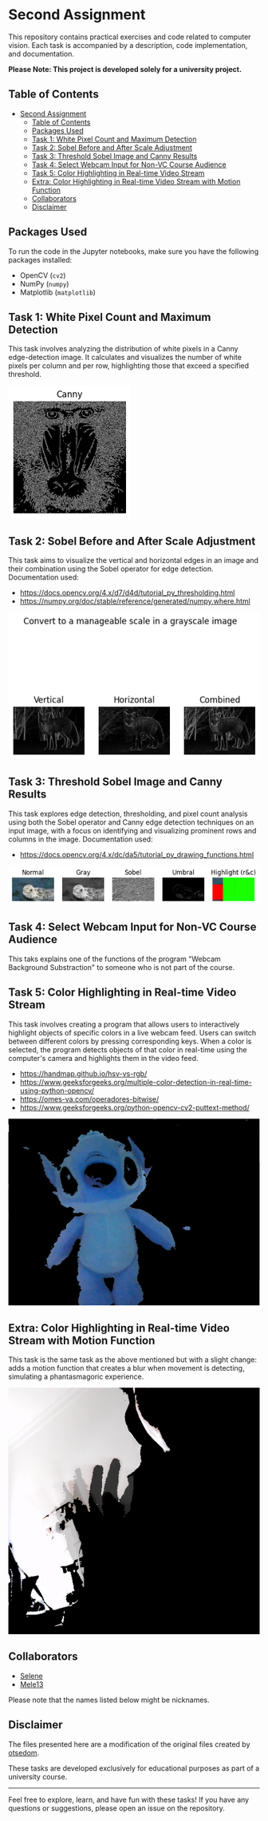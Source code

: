 # Second Assignment

This repository contains practical exercises and code related to computer vision. Each task is accompanied by a description, code implementation, and documentation.

**Please Note: This project is developed solely for a university project.**

## Table of Contents
- [Second Assignment](#second-assignment)
  - [Table of Contents](#table-of-contents)
  - [Packages Used](#packages-used)
  - [Task 1: White Pixel Count and Maximum Detection](#task-1-white-pixel-count-and-maximum-detection)
  - [Task 2: Sobel Before and After Scale Adjustment](#task-2-sobel-before-and-after-scale-adjustment)
  - [Task 3: Threshold Sobel Image and Canny Results](#task-3-threshold-sobel-image-and-canny-results)
  - [Task 4: Select Webcam Input for Non-VC Course Audience](#task-4-select-webcam-input-for-non-vc-course-audience)
  - [Task 5: Color Highlighting in Real-time Video Stream](#task-5-color-highlighting-in-real-time-video-stream)
  - [Extra: Color Highlighting in Real-time Video Stream with Motion Function](#extra-color-highlighting-in-real-time-video-stream-with-motion-function)
  - [Collaborators](#collaborators)
  - [Disclaimer](#disclaimer)

## Packages Used
To run the code in the Jupyter notebooks, make sure you have the following packages installed:
- OpenCV (`cv2`)
- NumPy (`numpy`)
- Matplotlib (`matplotlib`)

## Task 1: White Pixel Count and Maximum Detection
This task involves analyzing the distribution of white pixels in a Canny edge-detection image. It calculates and visualizes the number of white pixels per column and per row, highlighting those that exceed a specified threshold.

![Canny Edge Detection Analysis](./Images/Outputs/../Output/Task1.png)

## Task 2: Sobel Before and After Scale Adjustment
This task aims to visualize the vertical and horizontal edges in an image and their combination using the Sobel operator for edge detection.
Documentation used:
- https://docs.opencv.org/4.x/d7/d4d/tutorial_py_thresholding.html
- https://numpy.org/doc/stable/reference/generated/numpy.where.html

![Edge Detection: Sobel Operator](./Images/Outputs/../Output/Task2.png)

## Task 3: Threshold Sobel Image and Canny Results
This task explores edge detection, thresholding, and pixel count analysis using both the Sobel operator and Canny edge detection techniques on an input image, with a focus on identifying and visualizing prominent rows and columns in the image.
Documentation used:
- https://docs.opencv.org/4.x/dc/da5/tutorial_py_drawing_functions.html

![Image Analysis: Edge Detection and Highlighting](./Images/Outputs/../Output/Task3.png)

## Task 4: Select Webcam Input for Non-VC Course Audience
This taks explains one of the functions of the program "Webcam Background Substraction" to someone who is not part of the course.

## Task 5: Color Highlighting in Real-time Video Stream
This task involves creating a program that allows users to interactively highlight objects of specific colors in a live webcam feed. Users can switch between different colors by pressing corresponding keys. When a color is selected, the program detects objects of that color in real-time using the computer's camera and highlights them in the video feed.
- https://handmap.github.io/hsv-vs-rgb/
- https://www.geeksforgeeks.org/multiple-color-detection-in-real-time-using-python-opencv/
- https://omes-va.com/operadores-bitwise/
- https://www.geeksforgeeks.org/python-opencv-cv2-puttext-method/

![Real-time Color Highlighting](./Images/Captured_colors/Blue2.png)

## Extra: Color Highlighting in Real-time Video Stream with Motion Function
This task is the same task as the above mentioned but with a slight change: adds a motion function that creates a blur when movement is detecting, simulating a phantasmagoric experience.

![Real-time Color Highlighting with Trail Effect](./Images/Outputs/../Output/Extra.PNG)

## Collaborators

- [Selene](https://github.com/SeleneGonzalezCurbelo)
- [Mele13](https://github.com/mele13)

Please note that the names listed below might be nicknames.

## Disclaimer
The files presented here are a modification of the original files created by [otsedom](https://github.com/otsedom/otsedom.github.io/tree/main/VC/P2).

These tasks are developed exclusively for educational purposes as part of a university course. 

--------------------------------------------------

Feel free to explore, learn, and have fun with these tasks! If you have any questions or suggestions, please open an issue on the repository.